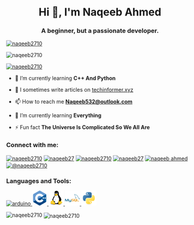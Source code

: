 
<h1 align="center">Hi 👋, I'm Naqeeb Ahmed</h1>
<h3 align="center">A beginner, but a passionate developer.</h3>

<p align="left"> <a href="https://github.com/ryo-ma/github-profile-trophy"><img src="https://github-profile-trophy.vercel.app/?username=naqeeb2710" alt="naqeeb2710" /></a> </p>

<p align="left"> <img src="https://komarev.com/ghpvc/?username=naqeeb2710&label=Profile%20views&color=0e75b6&style=flat" alt="naqeeb2710" /> </p>

<p align="left"> <a href="https://twitter.com/naqeeb2710" target="blank"><img src="https://img.shields.io/twitter/follow/naqeeb2710?logo=twitter&style=for-the-badge" alt="naqeeb2710" /></a> </p>

- 🌱 I’m currently learning **C++ And Python**

- 📝 I sometimes write articles on [techinformer.xyz](techinformer.xyz)

- 📫 How to reach me **Naqeeb532@outlook.com**

- 🌱 I’m currently learning **Everything**

- ⚡ Fun fact **The Universe Is Complicated So We All Are**

<h3 align="left">Connect with me:</h3>
<p align="left">
<a href="https://twitter.com/naqeeb2710" target="blank"><img align="center" src="https://cdn.jsdelivr.net/npm/simple-icons@3.0.1/icons/twitter.svg" alt="naqeeb2710" height="30" width="40" /></a>
<a href="https://linkedin.com/in/naqeeb27" target="blank"><img align="center" src="https://cdn.jsdelivr.net/npm/simple-icons@3.0.1/icons/linkedin.svg" alt="naqeeb27" height="30" width="40" /></a>
<a href="https://instagram.com/naqeeb2710" target="blank"><img align="center" src="https://cdn.jsdelivr.net/npm/simple-icons@3.0.1/icons/instagram.svg" alt="naqeeb2710" height="30" width="40" /></a>
<a href="https://codeforces.com/profile/naqeeb27" target="blank"><img align="center" src="https://cdn.jsdelivr.net/npm/simple-icons@3.0.1/icons/codeforces.svg" alt="naqeeb27" height="30" width="40" /></a>
<a href="https://www.leetcode.com/naqeeb ahmed" target="blank"><img align="center" src="https://cdn.jsdelivr.net/npm/simple-icons@3.0.1/icons/leetcode.svg" alt="naqeeb ahmed" height="30" width="40" /></a>
<a href="https://www.hackerearth.com/@naqeeb2710" target="blank"><img align="center" src="https://cdn.jsdelivr.net/npm/simple-icons@3.0.1/icons/hackerearth.svg" alt="@naqeeb2710" height="30" width="40" /></a>
</p>

<h3 align="left">Languages and Tools:</h3>
<p align="left"> <a href="https://www.arduino.cc/" target="_blank"> <img src="https://cdn.worldvectorlogo.com/logos/arduino-1.svg" alt="arduino" width="40" height="40"/> </a> <a href="https://www.w3schools.com/cpp/" target="_blank"> <img src="https://raw.githubusercontent.com/devicons/devicon/master/icons/cplusplus/cplusplus-original.svg" alt="cplusplus" width="40" height="40"/> </a> <a href="https://www.linux.org/" target="_blank"> <img src="https://raw.githubusercontent.com/devicons/devicon/master/icons/linux/linux-original.svg" alt="linux" width="40" height="40"/> </a> <a href="https://www.mysql.com/" target="_blank"> <img src="https://raw.githubusercontent.com/devicons/devicon/master/icons/mysql/mysql-original-wordmark.svg" alt="mysql" width="40" height="40"/> </a> <a href="https://www.python.org" target="_blank"> <img src="https://raw.githubusercontent.com/devicons/devicon/master/icons/python/python-original.svg" alt="python" width="40" height="40"/> </a> </p>

<p><img align="left" src="https://github-readme-stats.vercel.app/api/top-langs?username=naqeeb2710&show_icons=true&locale=en&layout=compact" alt="naqeeb2710" /></p>

<p>&nbsp;<img align="center" src="https://github-readme-stats.vercel.app/api?username=naqeeb2710&show_icons=true&locale=en" alt="naqeeb2710" /></p>
